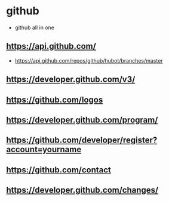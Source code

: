 # github
* github all in one
 
## https://api.github.com/
* https://api.github.com/repos/github/hubot/branches/master

## https://developer.github.com/v3/

## https://github.com/logos

## https://developer.github.com/program/

## https://github.com/developer/register?account=yourname

## https://github.com/contact

## https://developer.github.com/changes/
